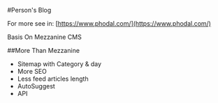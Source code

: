 #Person's Blog

For more see in: [https://www.phodal.com/](https://www.phodal.com/)

Basis On Mezzanine CMS

##More Than Mezzanine

- Sitemap with Category & day
- More SEO
- Less feed articles length
- AutoSuggest
- API
